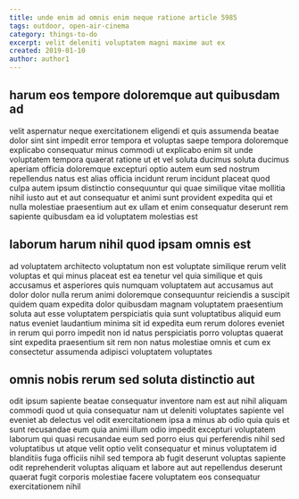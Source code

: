 ```yaml
---
title: unde enim ad omnis enim neque ratione article 5985
tags: outdoor, open-air-cinema
category: things-to-do
excerpt: velit deleniti voluptatem magni maxime aut ex
created: 2019-01-10
author: author1
---
```


## harum eos tempore doloremque aut quibusdam ad

velit aspernatur neque exercitationem eligendi et quis assumenda beatae dolor sint sint impedit error tempora et voluptas saepe tempora doloremque explicabo consequatur minus commodi ut explicabo enim sit unde voluptatem tempora quaerat ratione ut et vel soluta ducimus soluta ducimus aperiam officia doloremque excepturi optio autem eum sed nostrum repellendus natus est alias officia incidunt rerum incidunt placeat quod culpa autem ipsum distinctio consequuntur qui quae similique vitae mollitia nihil iusto aut et aut consequatur et animi sunt provident expedita qui et nulla molestiae praesentium aut ex ullam et enim consequatur deserunt rem sapiente quibusdam ea id voluptatem molestias est

## laborum harum nihil quod ipsam omnis est

ad voluptatem architecto voluptatum non est voluptate similique rerum velit voluptas et qui minus placeat est ea tenetur vel quia similique et quis accusamus et asperiores quis numquam voluptatem aut accusamus aut dolor dolor nulla rerum animi doloremque consequuntur reiciendis a suscipit quidem quam expedita dolor quibusdam magnam voluptatem praesentium soluta aut esse voluptatem perspiciatis quia sunt voluptatibus aliquid eum natus eveniet laudantium minima sit id expedita eum rerum dolores eveniet in rerum qui porro impedit non id natus perspiciatis porro voluptas quaerat sint expedita praesentium sit rem non natus molestiae omnis et cum ex consectetur assumenda adipisci voluptatem voluptates

## omnis nobis rerum sed soluta distinctio aut

odit ipsum sapiente beatae consequatur inventore nam est aut nihil aliquam commodi quod ut quia consequatur nam ut deleniti voluptates sapiente vel eveniet ab delectus vel odit exercitationem ipsa a minus ab odio quia quis et sunt recusandae eum quia animi illum odio impedit excepturi voluptatem laborum qui quasi recusandae eum sed porro eius qui perferendis nihil sed voluptatibus ut atque velit optio velit consequatur et minus voluptatem id blanditiis fuga officiis nihil sed tempora ab fugit deserunt voluptas sapiente odit reprehenderit voluptas aliquam et labore aut aut repellendus deserunt quaerat fugit corporis molestiae facere voluptatem eos consequatur exercitationem nihil
